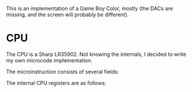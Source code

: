 This is an implementation of a Game Boy Color, mostly (the DACs are missing,
and the screen will probably be different).

# CPU
The CPU is a Sharp LR35902. Not knowing the internals,
I decided to write my own microcode implementation.

The microinstruction consists of several fields:
<insert fields>

The internal CPU registers are as follows: